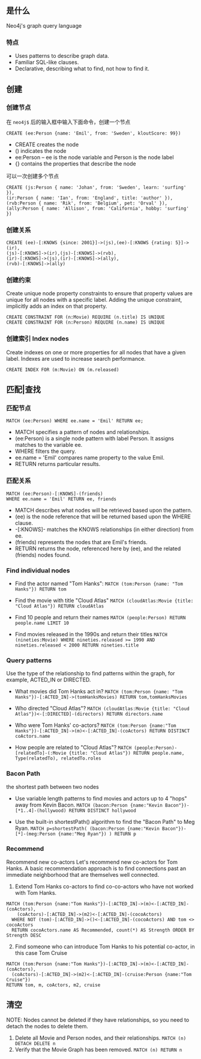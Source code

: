 ## 是什么
Neo4j's graph query language

### 特点
* Uses patterns to describe graph data.
* Familiar SQL-like clauses.
* Declarative, describing what to find, not how to find it.

## 创建

### 创建节点

在 `neo4j$` 后的输入框中输入下面命令，创建一个节点

```
CREATE (ee:Person {name: 'Emil', from: 'Sweden', kloutScore: 99})
```

* CREATE creates the node
* () indicates the node
* ee:Person – ee is the node variable and Person is the node label
* {} contains the properties that describe the node

可以一次创建多个节点

```
CREATE (js:Person { name: 'Johan', from: 'Sweden', learn: 'surfing' }),
(ir:Person { name: 'Ian', from: 'England', title: 'author' }),
(rvb:Person { name: 'Rik', from: 'Belgium', pet: 'Orval' }),
(ally:Person { name: 'Allison', from: 'California', hobby: 'surfing' })
```

### 创建关系

```
CREATE (ee)-[:KNOWS {since: 2001}]->(js),(ee)-[:KNOWS {rating: 5}]->(ir),
(js)-[:KNOWS]->(ir),(js)-[:KNOWS]->(rvb),
(ir)-[:KNOWS]->(js),(ir)-[:KNOWS]->(ally),
(rvb)-[:KNOWS]->(ally)
```

### 创建约束
Create unique node property constraints to ensure that property values are unique for all nodes with a specific label. Adding the unique constraint, implicitly adds an index on that property.

```
CREATE CONSTRAINT FOR (n:Movie) REQUIRE (n.title) IS UNIQUE
CREATE CONSTRAINT FOR (n:Person) REQUIRE (n.name) IS UNIQUE
```

### 创建索引 Index nodes
Create indexes on one or more properties for all nodes that have a given label. Indexes are used to increase search performance.

`CREATE INDEX FOR (m:Movie) ON (m.released)`


## 匹配|查找

### 匹配节点

```
MATCH (ee:Person) WHERE ee.name = 'Emil' RETURN ee;
```

* MATCH specifies a pattern of nodes and relationships.
* (ee:Person) is a single node pattern with label Person. It assigns matches to the variable ee.
* WHERE filters the query.
* ee.name = 'Emil' compares name property to the value Emil.
* RETURN returns particular results.

### 匹配关系
```
MATCH (ee:Person)-[:KNOWS]-(friends)
WHERE ee.name = 'Emil' RETURN ee, friends
```

* MATCH describes what nodes will be retrieved based upon the pattern.
* (ee) is the node reference that will be returned based upon the WHERE clause.
* -[:KNOWS]- matches the KNOWS relationships (in either direction) from ee.
* (friends) represents the nodes that are Emil's friends.
* RETURN returns the node, referenced here by (ee), and the related (friends) nodes found.

### Find individual nodes
* Find the actor named "Tom Hanks":
`MATCH (tom:Person {name: "Tom Hanks"}) RETURN tom`

* Find the movie with title "Cloud Atlas"
`MATCH (cloudAtlas:Movie {title: "Cloud Atlas"}) RETURN cloudAtlas`

* Find 10 people and return their names
`MATCH (people:Person) RETURN people.name LIMIT 10`

* Find movies released in the 1990s and return their titles
`MATCH (nineties:Movie) WHERE nineties.released >= 1990 AND nineties.released < 2000 RETURN nineties.title`

### Query patterns
Use the type of the relationship to find patterns within the graph, for example, ACTED_IN or DIRECTED.

* What movies did Tom Hanks act in?
`MATCH (tom:Person {name: "Tom Hanks"})-[:ACTED_IN]->(tomHanksMovies) RETURN tom,tomHanksMovies`

* Who directed "Cloud Atlas"?
`MATCH (cloudAtlas:Movie {title: "Cloud Atlas"})<-[:DIRECTED]-(directors) RETURN directors.name`

* Who were Tom Hanks' co-actors?
`MATCH (tom:Person {name:"Tom Hanks"})-[:ACTED_IN]->(m)<-[:ACTED_IN]-(coActors) RETURN DISTINCT coActors.name`

* How people are related to "Cloud Atlas"?
`MATCH (people:Person)-[relatedTo]-(:Movie {title: "Cloud Atlas"}) RETURN people.name, Type(relatedTo), relatedTo.roles`

### Bacon Path
the shortest path between two nodes

* Use variable length patterns to find movies and actors up to 4 "hops" away from Kevin Bacon.
`MATCH (bacon:Person {name:"Kevin Bacon"})-[*1..4]-(hollywood)
RETURN DISTINCT hollywood`

* Use the built-in shortestPath() algorithm to find the "Bacon Path" to Meg Ryan.
`MATCH p=shortestPath(
(bacon:Person {name:"Kevin Bacon"})-[*]-(meg:Person {name:"Meg Ryan"})
)
RETURN p`

### Recommend
Recommend new co-actors
Let's recommend new co-actors for Tom Hanks. A basic recommendation approach is to find connections past an immediate neighborhood that are themselves well connected.
1. Extend Tom Hanks co-actors to find co-co-actors who have nоt worked with Tom Hanks.
```
MATCH (tom:Person {name:"Tom Hanks"})-[:ACTED_IN]->(m)<-[:ACTED_IN]-(coActors),
    (coActors)-[:ACTED_IN]->(m2)<-[:ACTED_IN]-(cocoActors)
  WHERE NOT (tom)-[:ACTED_IN]->()<-[:ACTED_IN]-(cocoActors) AND tom <> cocoActors
  RETURN cocoActors.name AS Recommended, count(*) AS Strength ORDER BY Strength DESC
```

2. Find someone who can introduce Tom Hanks to his potential co-actor, in this case Tom Cruise
```
MATCH (tom:Person {name:"Tom Hanks"})-[:ACTED_IN]->(m)<-[:ACTED_IN]-(coActors),
  (coActors)-[:ACTED_IN]->(m2)<-[:ACTED_IN]-(cruise:Person {name:"Tom Cruise"})
RETURN tom, m, coActors, m2, cruise
```


## 清空
NOTE: Nodes cannot be deleted if they have relationships, so you need to detach the nodes to delete them.
1. Delete all Movie and Person nodes, and their relationships.
`MATCH (n) DETACH DELETE n`
2. Verify that the Movie Graph has been removed.
`MATCH (n) RETURN n`
